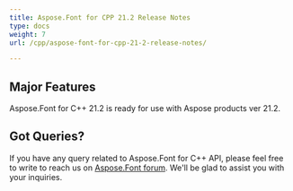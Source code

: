 ```yaml
---
title: Aspose.Font for CPP 21.2 Release Notes
type: docs
weight: 7
url: /cpp/aspose-font-for-cpp-21-2-release-notes/

---
```

## Major Features

Aspose.Font for  C++ 21.2 is ready for use with Aspose products ver 21.2.

## Got Queries?
If you have any query related to Aspose.Font for C++ API, please feel free to write to reach us on [Aspose.Font forum](https://forum.aspose.com/c/font/). We'll be glad to assist you with your inquiries.
